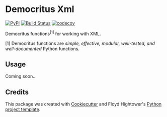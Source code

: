 # Democritus Xml

[![PyPI](https://img.shields.io/pypi/v/d8s-xml.svg)](https://pypi.python.org/pypi/d8s-xml)
[![Build Status](https://travis-ci.com/democritus-project/d8s-xml.svg?branch=main)](https://travis-ci.com/democritus-project/d8s-xml)
[![codecov](https://codecov.io/gh/democritus-project/d8s-xml/branch/main/graph/badge.svg?token=V0WOIXRGMM)](https://codecov.io/gh/democritus-project/d8s-xml)

Democritus functions<sup>[1]</sup> for working with XML.

[1] Democritus functions are <i>simple, effective, modular, well-tested, and well-documented</i> Python functions.

## Usage

Coming soon...

## Credits

This package was created with [Cookiecutter](https://github.com/audreyr/cookiecutter) and Floyd Hightower's [Python project template](https://github.com/fhightower-templates/python-project-template).
